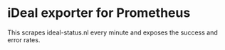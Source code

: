 # iDeal exporter for Prometheus

This scrapes ideal-status.nl every minute and exposes the success and error rates.
